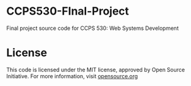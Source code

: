 # CCPS530-FInal-Project
Final project source code for CCPS 530: Web Systems Development

# License
This code is licensed under the MIT license, approved by Open Source Initiative. For more information, visit [opensource.org](https://opensource.org/licenses/MIT)
